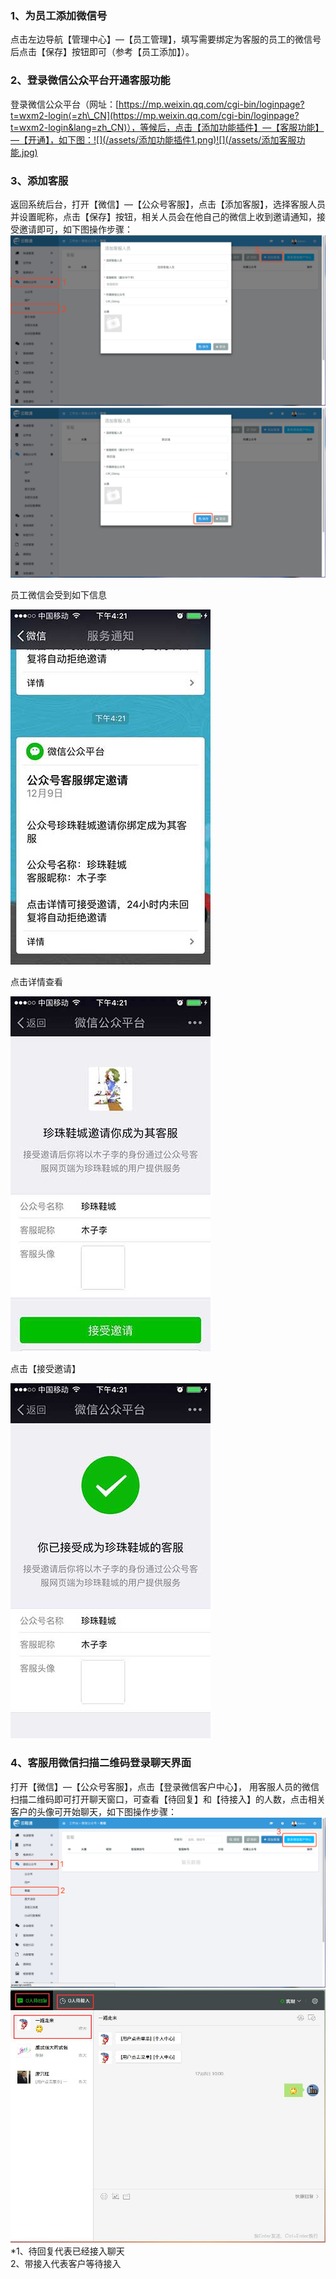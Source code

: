 ### 1、为员工添加微信号

点击左边导航【管理中心】—【员工管理】，填写需要绑定为客服的员工的微信号后点击【保存】按钮即可（参考【员工添加】）。

### 2、登录微信公众平台开通客服功能

登录微信公众平台（网址：[https://mp.weixin.qq.com/cgi-bin/loginpage?t=wxm2-login⟨=zh\_CN](https://mp.weixin.qq.com/cgi-bin/loginpage?t=wxm2-login&lang=zh_CN)），等候后，点击【添加功能插件】—【客服功能】—【开通】，如下图：![](/assets/添加功能插件1.png)![](/assets/添加客服功能.jpg)

### 3、添加客服

返回系统后台，打开【微信】—【公众号客服】，点击【添加客服】，选择客服人员并设置昵称，点击【保存】按钮，相关人员会在他自己的微信上收到邀请通知，接受邀请即可，如下图操作步骤：![](/assets/weixin-2.png)![](/assets/weixin-3.png)

员工微信会受到如下信息

![](/assets/weixin-4.jpg)

点击详情查看

![](/assets/weixin-5.jpg)

点击【接受邀请】

![](/assets/r.jpg)

### 4、客服用微信扫描二维码登录聊天界面

打开【微信】—【公众号客服】，点击【登录微信客户中心】， 用客服人员的微信扫描二维码即可打开聊天窗口，可查看【待回复】和【待接入】的人数，点击相关客户的头像可开始聊天，如下图操作步骤：![](/assets/weixin-6.png)![](/assets/开始聊天.jpg)\*1、待回复代表已经接入聊天  
  2、带接入代表客户等待接入

